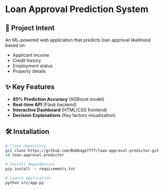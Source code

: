 # Loan Approval Prediction System

## 🎯 Project Intent
An ML-powered web application that predicts loan approval likelihood based on:
- Applicant income
- Credit history
- Employment status
- Property details

## ✨ Key Features
- **85% Prediction Accuracy** (XGBoost model)
- **Real-time API** (Flask backend)
- **Interactive Dashboard** (HTML/CSS frontend)
- **Decision Explanations** (Key factors visualization)

## 🛠️ Installation
```bash
# Clone repository
git clone https://github.com/Babbage7777/loan-approval-predictor.git
cd loan-approval-predictor

# Install dependencies
pip install -r requirements.txt

# Launch application
python src/app.py
